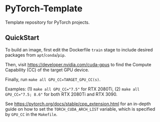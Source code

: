# PyTorch-Template
Template repository for PyTorch projects.

## QuickStart

To build an image, first edit the Dockerfile `train` stage to include 
desired packages from `apt`/`conda`/`pip`.

Then, visit https://developer.nvidia.com/cuda-gpus to find the
Compute Capability (CC) of the target GPU device.

Finally, run `make all GPU_CC=TARGET_GPU_CC(s)`.

Examples: (1) `make all GPU_CC="7.5"` for RTX 2080Ti, 
(2) `make all GPU_CC="7.5; 8.6"` for both RTX 2080Ti and RTX 3090.

See https://pytorch.org/docs/stable/cpp_extension.html 
for an in-depth guide on how to set the `TORCH_CUDA_ARCH_LIST` variable, 
which is specified by `GPU_CC` in the `Makefile`.
